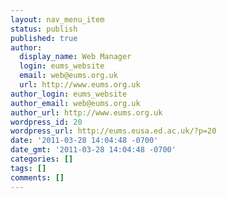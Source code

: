 ```yaml
---
layout: nav_menu_item
status: publish
published: true
author:
  display_name: Web Manager
  login: eums_website
  email: web@eums.org.uk
  url: http://www.eums.org.uk
author_login: eums_website
author_email: web@eums.org.uk
author_url: http://www.eums.org.uk
wordpress_id: 20
wordpress_url: http://eums.eusa.ed.ac.uk/?p=20
date: '2011-03-28 14:04:48 -0700'
date_gmt: '2011-03-28 14:04:48 -0700'
categories: []
tags: []
comments: []
---
```


